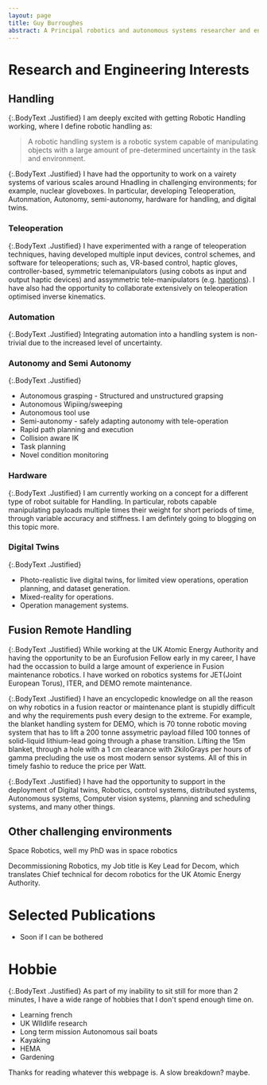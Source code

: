 ```yaml
---
layout: page
title: Guy Burroughes
abstract: A Principal robotics and autonomous systems researcher and engineer with applications expertises in challenging environments. 
---
```


# Research and Engineering Interests

## Handling
{:.BodyText .Justified}
I am deeply excited with getting Robotic Handling working, where I define robotic handling as:

> A robotic handling system is a robotic system capable of manipulating objects with a large amount of pre-determined uncertainty in the task and environment. 

{:.BodyText .Justified}
I have had the opportunity to work on a vairety systems of various scales around Hnadling in challenging environments; for example, nuclear gloveboxes.
In particular, developing Teleoperation, Autonmation, Autonomy, semi-autonomy, hardware for handling, and digital twins.

### Teleoperation
{:.BodyText .Justified}
I have experimented with a range of teleoperation techniques, having developed multiple input devices, control schemes, and software for teleoperations; such as, VR-based control, haptic gloves, controller-based, symmetric telemanipulators (using cobots as input and output haptic devices) and assymmetric tele-manipulators (e.g. [haptions](https://www.haption.com/en/products-en/virtuose-6d-en.html)). I have also had the opportunity to collaborate extensively on teleoperation optimised inverse kinematics. 

### Automation
{:.BodyText .Justified}
Integrating automation into a handling system is non-trivial due to the increased level of uncertainty.


### Autonomy and Semi Autonomy
{:.BodyText .Justified}
* Autonomous grasping - Structured and unstructured grapsing
* Autonomous Wipiing/sweeping
* Autonomous tool use
* Semi-autonomy - safely adapting autonomy with tele-operation
* Rapid path planning and execution
* Collision aware IK
* Task planning
* Novel condition monitoring


### Hardware
 {:.BodyText .Justified}
 I am currently working on a concept for a different type of robot suitable for Handling. In particular, robots capable manipulating payloads multiple times their weight for short periods of time, through variable accuracy and stiffness. I am defintely going to blogging on this topic more. 


### Digital Twins
 {:.BodyText .Justified}
 * Photo-realistic live digital twins, for limited view operations, operation planning, and dataset generation.
 * Mixed-reality for operations.
 * Operation management systems.
 

## Fusion Remote Handling

{:.BodyText .Justified}
While working at the UK Atomic Energy Authority and having the opportunity to be an Eurofusion Fellow early in my career, I have had the occassion to build a large amount of experience in Fusion maintenance robotics. I have worked on robotics systems for JET(Joint European Torus), ITER, and DEMO remote maintenance. 

{:.BodyText .Justified}
I have an encyclopedic knowledge on all the reason on why robotics in a fusion reactor or 
maintenance plant is stupidly difficult and why the requirements push every design to the extreme. For example, the blanket handling system for DEMO, which is 70 tonne robotic moving system that has to lift a 200 tonne assymetric payload filled 100 tonnes of solid-liquid lithium-lead going through a phase transition. Lifting the 15m blanket, through a hole with a 1 cm clearance with 2kiloGrays per hours of gamma precluding the use os most modern sensor systems. All of this in timely fashio to reduce the price per Watt.

{:.BodyText .Justified}
I have had the opportunity to support in the deployment of Digital twins, Robotics, control systems, distributed systems, Autonomous systems, Computer vision systems, planning and scheduling systems, and many other things.

## Other challenging environments

Space Robotics, well my PhD was in space robotics

Decommissioning Robotics, my Job title is Key Lead for Decom, which translates Chief technical for decom robotics for the UK Atomic Energy Authority.

# Selected Publications

* Soon if I can be bothered

# Hobbie

{:.BodyText .Justified}
As part of my inability to sit still for more than 2 minutes, I have a wide range of hobbies that I don't spend enough time on.

 * Learning french
 * UK WIldlife research
 * Long term mission Autonomous sail boats
 * Kayaking
 * HEMA
 * Gardening

Thanks for reading whatever this webpage is. A slow breakdown? maybe.
